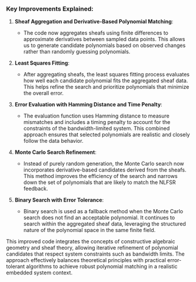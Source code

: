### Key Improvements Explained:

1. **Sheaf Aggregation and Derivative-Based Polynomial Matching**:
   - The code now aggregates sheafs using finite differences to approximate derivatives between sampled data points. This allows us to generate candidate polynomials based on observed changes rather than randomly guessing polynomials.
   
2. **Least Squares Fitting**:
   - After aggregating sheafs, the least squares fitting process evaluates how well each candidate polynomial fits the aggregated sheaf data. This helps refine the search and prioritize polynomials that minimize the overall error.

3. **Error Evaluation with Hamming Distance and Time Penalty**:
   - The evaluation function uses Hamming distance to measure mismatches and includes a timing penalty to account for the constraints of the bandwidth-limited system. This combined approach ensures that selected polynomials are realistic and closely follow the data behavior.

4. **Monte Carlo Search Refinement**:
   - Instead of purely random generation, the Monte Carlo search now incorporates derivative-based candidates derived from the sheafs. This method improves the efficiency of the search and narrows down the set of polynomials that are likely to match the NLFSR feedback.

5. **Binary Search with Error Tolerance**:
   - Binary search is used as a fallback method when the Monte Carlo search does not find an acceptable polynomial. It continues to search within the aggregated sheaf data, leveraging the structured nature of the polynomial space in the same finite field.

This improved code integrates the concepts of constructive algebraic geometry and sheaf theory, allowing iterative refinement of polynomial candidates that respect system constraints such as bandwidth limits. The approach effectively balances theoretical principles with practical error-tolerant algorithms to achieve robust polynomial matching in a realistic embedded system context.
